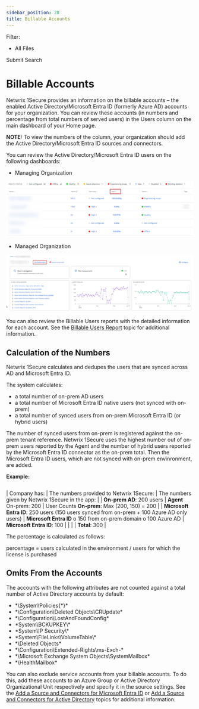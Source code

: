 ```yaml
---
sidebar_position: 28
title: Billable Accounts
---
```


Filter: 

* All Files

Submit Search

# Billable Accounts

Netwrix 1Secure provides an information on the billable accounts – the enabled Active Directory/Microsoft Entra ID (formerly Azure AD) accounts for your organization. You can review these accounts (in numbers and percentage from total numbers of served users) in the Users column on the main dashboard of your Home page.

**NOTE:** To view the numbers of the column, your organization should add the Active Directory/Microsoft Entra ID sources and connectors.

You can review the Active Directory/Microsoft Entra ID users on the following dashboards:

* Managing Organization

![](../../../Resources/Images/1Secure/Tabs.png)

* Managed Organization

![](../../../Resources/Images/1Secure/BillableAccountsManagedOrg.png)

You can also review the Billable Users reports with the detailed information for each account. See the [Billable Users Report](../SearchAndReports/BillableUsers "Billable Users Report") topic for additional information.

## Calculation of the Numbers

Netwrix 1Secure calculates and dedupes the users that are synced across AD and Microsoft Entra ID.

The system calculates:

* a total number of on-prem AD users
* a total number of Microsoft Entra ID native users (not synced with on-prem)
* a total number of synced users from on-prem Microsoft Entra ID (or hybrid users)

The number of synced users from on-prem is registered against the on-prem tenant reference. Netwrix 1Secure uses the highest number out of on-prem users reported by the Agent and the number of hybrid users reported by the Microsoft Entra ID connector as the on-prem total. Then the Microsoft Entra ID users, which are not synced with on-prem envinronment, are added.

**Example:**

|  |  |  |
| --- | --- | --- |

| Company has: | The numbers provided to Netwrix 1Secure: | The numbers given by Netwrix 1Secure in the app: |
| **On-prem AD**: 200 users | **Agent**  On-prem: 200 | User Counts  **On-prem**: Max (200, 150) = 200 |
| **Microsoft Entra ID**: 250 users (150 users synced from on-prem + 100 Azure AD only users) | **Microsoft Entra ID**  o 150 from on-prem domain  o 100 Azure AD | **Microsoft Entra ID**: 100 |
|  |  | **Total**: 300 |

The percentage is calculated as follows:

percentage = users calculated in the environment / users for which the license is purchased

## Omits From the Accounts

The accounts with the following attributes are not counted against a total number of Active Directory accounts by default:

* \*\System\Policies\{\*}\*
* \*\Configuration\Deleted Objects\CRUpdate\*
* \*\Configuration\LostAndFoundConfig\*
* \*System\BCKUPKEY\\*
* \*System\IP Security\\*
* \*System\FileLinks\VolumeTable\\*
* \*\Deleted Objects\*
* \*\Configuration\Extended-Rights\ms-Exch-\*
* \*\Microsoft Exchange System Objects\SystemMailbox\*
* \*\HealthMailbox\*

You can also exclude service accounts from your billable accounts. To do this, add these accounts to an Azure Group or Active Directory Organizational Unit respectively and specify it in the source settings. See the [Add a Source and Connectors for Microsoft Entra ID](SourcesAndConnectors/EntraID "Add a Microsoft Entra ID Source and Connectors") or [Add a Source and Connectors for Active Directory](SourcesAndConnectors/ActiveDirectory "Add an Active Directory Source and Connectors") topics for additional information.